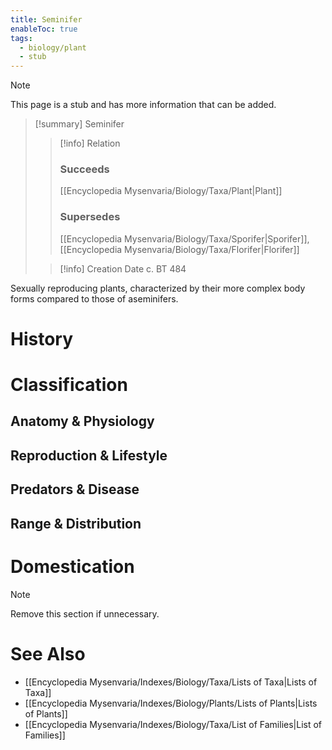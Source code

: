 ```yaml
---
title: Seminifer
enableToc: true
tags:
  - biology/plant
  - stub
---
```


> [!note]
> This page is a stub and has more information that can be added.

> [!summary] Seminifer
> > [!info] Relation
> > ### Succeeds
> > [[Encyclopedia Mysenvaria/Biology/Taxa/Plant|Plant]]
> > ### Supersedes
> > [[Encyclopedia Mysenvaria/Biology/Taxa/Sporifer|Sporifer]], [[Encyclopedia Mysenvaria/Biology/Taxa/Florifer|Florifer]]
>
> > [!info] Creation Date
> > c. BT 484

Sexually reproducing plants, characterized by their more complex body forms compared to those of aseminifers.
# History

# Classification
## Anatomy & Physiology

## Reproduction & Lifestyle

## Predators & Disease

## Range & Distribution

# Domestication

> [!note]
> Remove this section if unnecessary.
# See Also
- [[Encyclopedia Mysenvaria/Indexes/Biology/Taxa/Lists of Taxa|Lists of Taxa]]
- [[Encyclopedia Mysenvaria/Indexes/Biology/Plants/Lists of Plants|Lists of Plants]]
- [[Encyclopedia Mysenvaria/Indexes/Biology/Taxa/List of Families|List of Families]]